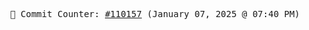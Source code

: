 <p align="center">
    <samp>
        📮 Commit Counter: <a href="https://github.com/Javascript-void0/Javascript-void0/commits/main">#110157</a> (January 07, 2025 @ 07:40 PM)
    </samp>
</p>